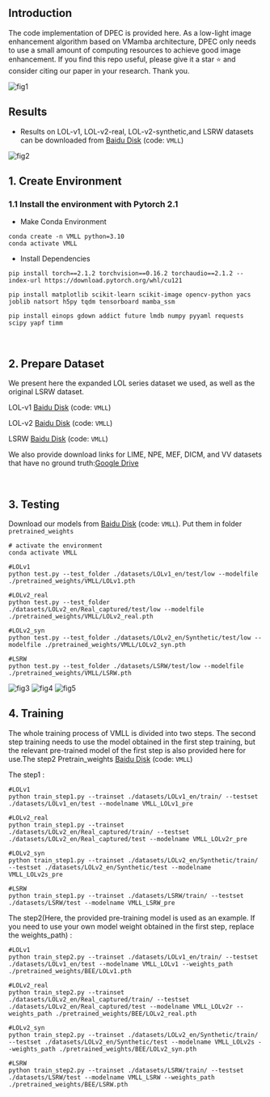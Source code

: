 ## Introduction
The code implementation of DPEC is provided here. As a low-light image enhancement algorithm based on VMamba architecture, DPEC only needs to use a small amount of computing resources to achieve good image enhancement. If you find this repo useful, please give it a star ⭐ and consider citing our paper in your research. Thank you.

![fig1](./figures/fig1.png)

## Results
- Results on LOL-v1, LOL-v2-real, LOL-v2-synthetic,and LSRW datasets can be downloaded from [Baidu Disk](https://pan.baidu.com/s/1fDHPUuLadmdnZPSJhx_upg) (code: `VMLL`)

![fig2](./figures/fig2.png)
&nbsp;


## 1. Create Environment
### 1.1 Install the environment with Pytorch 2.1
- Make Conda Environment
```
conda create -n VMLL python=3.10
conda activate VMLL
```
- Install Dependencies
```
pip install torch==2.1.2 torchvision==0.16.2 torchaudio==2.1.2 --index-url https://download.pytorch.org/whl/cu121

pip install matplotlib scikit-learn scikit-image opencv-python yacs joblib natsort h5py tqdm tensorboard mamba_ssm

pip install einops gdown addict future lmdb numpy pyyaml requests scipy yapf timm
```

&nbsp;    


## 2. Prepare Dataset
We present here the expanded LOL series dataset we used, as well as the original LSRW dataset.

LOL-v1 [Baidu Disk](https://pan.baidu.com/s/1f9vKmsoHkK33iztV_cdbEQ?pwd=VMLL) (code: `VMLL`)

LOL-v2 [Baidu Disk](https://pan.baidu.com/s/1AUXs0tVtnyo7S1LEQ-G2mA?pwd=VMLL) (code: `VMLL`)

LSRW [Baidu Disk](https://pan.baidu.com/s/1I75Q5_pz7g4g00CNuSF-ZA?pwd=VMLL) (code: `VMLL`)

We also provide download links for LIME, NPE, MEF, DICM, and VV datasets that have no ground truth:[Google Drive](https://drive.google.com/drive/folders/0B_FjaR958nw_djVQanJqeEhUM1k?resourcekey=0-d8qXaDrCR39dHNoa4CJdUA)


&nbsp;      


## 3. Testing
Download our models from [Baidu Disk](https://pan.baidu.com/s/1Vn3Fv85YsmW6FPrxD19Wyg?pwd=VMLL) (code: `VMLL`). Put them in folder `pretrained_weights`
```shell
# activate the environment
conda activate VMLL

#LOLv1
python test.py --test_folder ./datasets/LOLv1_en/test/low --modelfile ./pretrained_weights/VMLL/LOLv1.pth

#LOLv2_real
python test.py --test_folder ./datasets/LOLv2_en/Real_captured/test/low --modelfile ./pretrained_weights/VMLL/LOLv2_real.pth

#LOLv2_syn
python test.py --test_folder ./datasets/LOLv2_en/Synthetic/test/low --modelfile ./pretrained_weights/VMLL/LOLv2_syn.pth

#LSRW
python test.py --test_folder ./datasets/LSRW/test/low --modelfile ./pretrained_weights/VMLL/LSRW.pth
```
![fig3](./figures/fig3.png)
![fig4](./figures/fig4.png)
![fig5](./figures/fig5.png)
&nbsp;


## 4. Training
The whole training process of VMLL is divided into two steps. The second step training needs to use the model obtained in the first step training, but the relevant pre-trained model of the first step is also provided here for use.The step2 Pretrain_weights [Baidu Disk](https://pan.baidu.com/s/1iqLBng-UZMXGJyWVF444uQ?pwd=VMLL) (code: `VMLL`)

The step1 :
```shell
#LOLv1
python train_step1.py --trainset ./datasets/LOLv1_en/train/ --testset ./datasets/LOLv1_en/test --modelname VMLL_LOLv1_pre

#LOLv2_real
python train_step1.py --trainset ./datasets/LOLv2_en/Real_captured/train/ --testset ./datasets/LOLv2_en/Real_captured/test --modelname VMLL_LOLv2r_pre

#LOLv2_syn
python train_step1.py --trainset ./datasets/LOLv2_en/Synthetic/train/ --testset ./datasets/LOLv2_en/Synthetic/test --modelname VMLL_LOLv2s_pre

#LSRW
python train_step1.py --trainset ./datasets/LSRW/train/ --testset ./datasets/LSRW/test --modelname VMLL_LSRW_pre
```

The step2(Here, the provided pre-training model is used as an example. If you need to use your own model weight obtained in the first step, replace the weights_path) :
```shell
#LOLv1
python train_step2.py --trainset ./datasets/LOLv1_en/train/ --testset ./datasets/LOLv1_en/test --modelname VMLL_LOLv1 --weights_path ./pretrained_weights/BEE/LOLv1.pth 

#LOLv2_real
python train_step2.py --trainset ./datasets/LOLv2_en/Real_captured/train/ --testset ./datasets/LOLv2_en/Real_captured/test --modelname VMLL_LOLv2r --weights_path ./pretrained_weights/BEE/LOLv2_real.pth 

#LOLv2_syn
python train_step2.py --trainset ./datasets/LOLv2_en/Synthetic/train/ --testset ./datasets/LOLv2_en/Synthetic/test --modelname VMLL_LOLv2s --weights_path ./pretrained_weights/BEE/LOLv2_syn.pth 

#LSRW
python train_step2.py --trainset ./datasets/LSRW/train/ --testset ./datasets/LSRW/test --modelname VMLL_LSRW --weights_path ./pretrained_weights/BEE/LSRW.pth 
```
